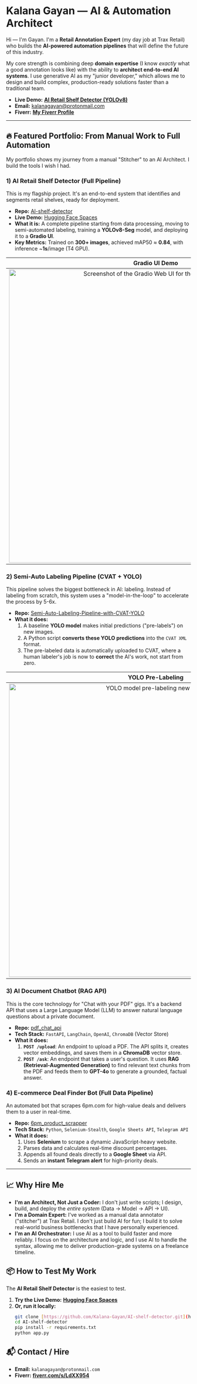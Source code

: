 # Kalana Gayan — AI & Automation Architect

Hi — I'm Gayan. I'm a **Retail Annotation Expert** (my day job at Trax Retail) who builds the **AI-powered automation pipelines** that will define the future of this industry.

My core strength is combining deep **domain expertise** (I know *exactly* what a good annotation looks like) with the ability to **architect end-to-end AI systems**. I use generative AI as my "junior developer," which allows me to design and build complex, production-ready solutions faster than a traditional team.

* **Live Demo:** [**AI Retail Shelf Detector (YOLOv8)**](https://huggingface.co/spaces/Gayan32/Rack_Detector)
* **Email:** kalanagayan@protonmail.com
* **Fiverr:** [**My Fiverr Profile**](https://www.fiverr.com/s/LdXX954)

---

## 🔥 Featured Portfolio: From Manual Work to Full Automation

My portfolio shows my journey from a manual "Stitcher" to an AI Architect. I build the tools I wish I had.

### 1) AI Retail Shelf Detector (Full Pipeline)
This is my flagship project. It's an end-to-end system that identifies and segments retail shelves, ready for deployment.

* **Repo:** [AI-shelf-detector](https://github.com/Kalana-Gayan/AI-shelf-detector)
* **Live Demo:** [Hugging Face Spaces](https://huggingface.co/spaces/Gayan32/Rack_Detector)
* **What it is:** A complete pipeline starting from data processing, moving to semi-automated labeling, training a **YOLOv8-Seg** model, and deploying it to a **Gradio UI**.
* **Key Metrics:** Trained on **300+ images**, achieved mAP50 ≈ **0.84**, with inference ~**1s**/image (T4 GPU).

| Gradio UI Demo | Example Segmentation Output |
| :---: | :---: |
| <img width="800" alt="Screenshot of the Gradio Web UI for the shelf detector" src="https://github.com/user-attachments/assets/206b6b13-fce7-4324-909c-90e94313e113" /> | <img width="800" alt="Example of YOLOv8 segmentation on a retail shelf" src="https://github.com/user-attachments/assets/ddffe2e3-62d6-4212-94ec-59bc814d9ccb" /> |

### 2) Semi-Auto Labeling Pipeline (CVAT + YOLO)
This pipeline solves the biggest bottleneck in AI: labeling. Instead of labeling from scratch, this system uses a "model-in-the-loop" to accelerate the process by 5-6x.

* **Repo:** [Semi-Auto-Labeling-Pipeline-with-CVAT-YOLO](https://github.com/Kalana-Gayan/Semi-Auto-Labeling-Pipeline-with-CVAT-YOLO)
* **What it does:**
    1.  A baseline **YOLO model** makes initial predictions ("pre-labels") on new images.
    2.  A Python script **converts these YOLO predictions** into the `CVAT XML` format.
    3.  The pre-labeled data is automatically uploaded to CVAT, where a human labeler's job is now to **correct** the AI's work, not start from zero.

| YOLO Pre-Labeling | Data Ready for CVAT Correction |
| :---: | :---: |
| <img width="800" alt="YOLO model pre-labeling new images" src="https://github.com/Kalana-Gayan/Semi-Auto-Labeling-Pipeline-with-CVAT-YOLO/blob/c5beb3b97d2dd5b4a97819f58d83dadee641d274/raw_images/52128488.png" /> | <img width="800" alt="Pre-labeled data imported into CVAT for human correction" src="https://github.com/user-attachments/assets/3e5fbe82-0441-4981-80f6-b2b3c72bcdaf" /> |

### 3) AI Document Chatbot (RAG API)
This is the core technology for "Chat with your PDF" gigs. It's a backend API that uses a Large Language Model (LLM) to answer natural language questions about a private document.

* **Repo:** [pdf_chat_api](https://github.com/Kalana-Gayan/pdf_chat_api)
* **Tech Stack:** `FastAPI`, `LangChain`, `OpenAI`, `ChromaDB` (Vector Store)
* **What it does:**
    1.  **`POST /upload`**: An endpoint to upload a PDF. The API splits it, creates vector embeddings, and saves them in a **ChromaDB** vector store.
    2.  **`POST /ask`**: An endpoint that takes a user's question. It uses **RAG (Retrieval-Augmented Generation)** to find relevant text chunks from the PDF and feeds them to **GPT-4o** to generate a grounded, factual answer.

### 4) E-commerce Deal Finder Bot (Full Data Pipeline)
An automated bot that scrapes 6pm.com for high-value deals and delivers them to a user in real-time.

* **Repo:** [6pm_product_scrapper](https://github.com/Kalana-Gayan/6pm_product_scrapper)
* **Tech Stack:** `Python`, `Selenium-Stealth`, `Google Sheets API`, `Telegram API`
* **What it does:**
    1.  Uses **Selenium** to scrape a dynamic JavaScript-heavy website.
    2.  Parses data and calculates real-time discount percentages.
    3.  Appends all found deals directly to a **Google Sheet** via API.
    4.  Sends an **instant Telegram alert** for high-priority deals.

---

## 📈 Why Hire Me

* **I'm an Architect, Not Just a Coder:** I don't just write scripts; I design, build, and deploy the *entire system* (Data → Model → API → UI).
* **I'm a Domain Expert:** I've worked as a manual data annotator ("stitcher") at Trax Retail. I don't just build AI for fun; I build it to solve real-world business bottlenecks that I have personally experienced.
* **I'm an AI Orchestrator:** I use AI as a tool to build faster and more reliably. I focus on the architecture and logic, and I use AI to handle the syntax, allowing me to deliver production-grade systems on a freelance timeline.

## 📦 How to Test My Work

The **AI Retail Shelf Detector** is the easiest to test.

1.  **Try the Live Demo:** [**Hugging Face Spaces**](https://huggingface.co/spaces/Gayan32/Rack_Detector)
2.  **Or, run it locally:**
    ```bash
    git clone [https://github.com/Kalana-Gayan/AI-shelf-detector.git](https://github.com/Kalana-Gayan/AI-shelf-detector.git)
    cd AI-shelf-detector
    pip install -r requirements.txt
    python app.py
    ```

## 📬 Contact / Hire

* **Email:** `kalanagayan@protonmail.com`
* **Fiverr:** [**fiverr.com/s/LdXX954**](https://www.fiverr.com/s/LdXX954)
